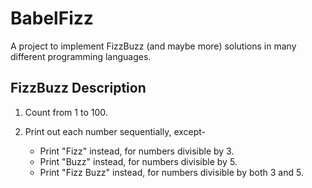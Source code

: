 # BabelFizz

A project to implement FizzBuzz (and maybe more) solutions in many different programming languages.

## FizzBuzz Description

1. Count from 1 to 100.

2. Print out each number sequentially, except-
    * Print "Fizz" instead, for numbers divisible by 3.
    * Print "Buzz" instead, for numbers divisible by 5.
    * Print "Fizz Buzz" instead, for numbers divisible by both 3 and 5.
